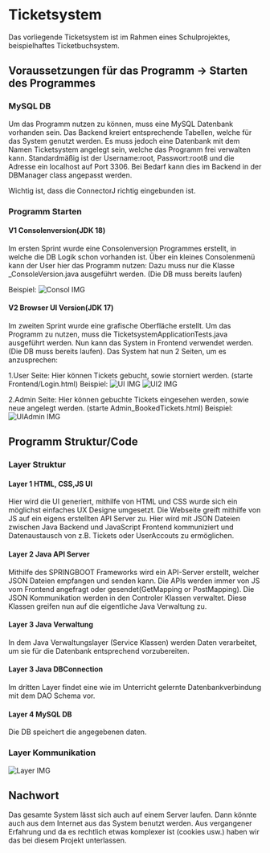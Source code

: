 # Ticketsystem

Das vorliegende Ticketsystem ist im Rahmen eines Schulprojektes, beispielhaftes Ticketbuchsystem.

## Voraussetzungen für das Programm -> Starten des Programmes 

### MySQL DB
Um das Programm nutzen zu können, muss eine MySQL Datenbank vorhanden sein. Das Backend kreiert entsprechende Tabellen, welche für das System genutzt werden. Es muss jedoch eine Datenbank mit dem Namen Ticketsystem angelegt sein, welche das Programm frei verwalten kann. Standardmäßig ist der Username:root, Passwort:root8 und die Adresse ein localhost auf Port 3306. Bei Bedarf kann dies im Backend in der DBManager class angepasst werden.

Wichtig ist, dass die ConnectorJ richtig eingebunden ist.

### Programm Starten
#### V1 Consolenversion(JDK 18)
Im ersten Sprint wurde eine Consolenversion Programmes erstellt, in welche die DB Logik schon vorhanden ist. Über ein kleines Consolenmenü kann der User hier das Programm nutzen: Dazu muss nur die Klasse _ConsoleVersion.java ausgeführt werden. (Die DB muss bereits laufen)

Beispiel:
![Consol IMG](https://github.com/NikMitzel/Tickets/blob/main/imgV1.jpg?raw=true) 

#### V2 Browser UI Version(JDK 17)
Im zweiten Sprint wurde eine grafische Oberfläche erstellt. Um das Programm zu nutzen, muss die TicketsystemApplicationTests.java ausgeführt werden. Nun kann das System in Frontend verwendet werden. (Die DB muss bereits laufen). Das System hat nun 2 Seiten, um es anzusprechen:

1.User Seite: Hier können Tickets gebucht, sowie storniert werden. (starte Frontend/Login.html)
Beispiel:
![UI IMG](https://github.com/NikMitzel/Tickets/blob/main/imgV2_1_1.jpg?raw=true) 
![UI2 IMG](https://github.com/NikMitzel/Tickets/blob/main/imgV2_1_2.jpg?raw=true) 

2.Admin Seite: Hier können gebuchte Tickets eingesehen werden, sowie neue angelegt werden. (starte Admin_BookedTickets.html)
Beispiel:
![UIAdmin IMG](https://github.com/NikMitzel/Tickets/blob/main/imgV2_2.jpg?raw=true) 

## Programm Struktur/Code
### Layer Struktur

#### Layer 1 HTML, CSS,JS UI
Hier wird die UI generiert, mithilfe von HTML und CSS wurde sich ein möglichst einfaches UX Designe umgesetzt. Die Webseite greift mithilfe von JS auf ein eigens erstellten API Server zu. Hier wird mit JSON Dateien zwischen Java Backend und JavaScript Frontend kommuniziert und Datenaustausch von z.B. Tickets oder UserAccouts zu ermöglichen.
#### Layer 2 Java API Server
Mithilfe des SPRINGBOOT Frameworks wird ein API-Server erstellt, welcher JSON Dateien empfangen und senden kann. Die APIs werden immer von JS vom Frontend angefragt oder gesendet(GetMapping or PostMapping). Die JSON Kommunikation werden in den Controler Klassen verwaltet. Diese Klassen greifen nun auf die eigentliche Java Verwaltung zu.
#### Layer 3 Java Verwaltung
In dem Java Verwaltungslayer (Service Klassen) werden Daten verarbeitet, um sie für die Datenbank entsprechend vorzubereiten. 
#### Layer 3 Java DBConnection
Im dritten Layer findet eine wie im Unterricht gelernte Datenbankverbindung mit dem DAO Schema vor. 
#### Layer 4 MySQL DB
Die DB speichert die angegebenen daten.

### Layer Kommunikation
![Layer IMG](https://github.com/NikMitzel/Tickets/blob/main/image.jpg?raw=true) 

## Nachwort
Das gesamte System lässt sich auch auf einem Server laufen. Dann könnte auch aus dem Internet aus das System benutzt werden. Aus vergangener Erfahrung und da es rechtlich etwas komplexer ist (cookies usw.) haben wir das bei diesem Projekt unterlassen. 

